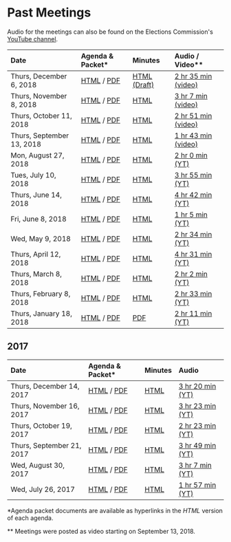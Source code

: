 # Past Meetings

Audio for the meetings can also be found on the Elections Commission's
[YouTube channel][youtube-channel].

| Date                      | Agenda & Packet* | Minutes | Audio / Video** |
|:--------------------------|:-----------------|:--------|:----------------|
| Thurs, December 6, 2018   | [HTML](meetings/2018/2018-12-06/agenda) / [PDF](files/meetings/2018/2018-12-06/2018_12_06_OSVTAC_Agenda.pdf)  | [HTML (Draft)](meetings/2018/2018-12-06/minutes-draft) | [2 hr 35 min (video)](https://www.youtube.com/watch?v=WI_DEapfbLM) |
| Thurs, November 8, 2018   | [HTML](meetings/2018/2018-11-08/agenda) / [PDF](files/meetings/2018/2018-11-08/2018_11_08_OSVTAC_Agenda.pdf)  | [HTML](meetings/2018/2018-11-08/minutes) | [3 hr 7 min (video)](https://www.youtube.com/watch?v=K37m9_YvtEg) |
| Thurs, October 11, 2018   | [HTML](meetings/2018/2018-10-11/agenda) / [PDF](files/meetings/2018/2018-10-11/2018_10_11_OSVTAC_Agenda.pdf)  | [HTML](meetings/2018/2018-10-11/minutes) | [2 hr 51 min (video)](https://www.youtube.com/watch?v=nYqjMY90Odo) |
| Thurs, September 13, 2018 | [HTML](meetings/2018/2018-09-13/agenda) / [PDF](files/meetings/2018/2018-09-13/2018_09_13_OSVTAC_Agenda.pdf)  | [HTML](meetings/2018/2018-09-13/minutes) | [1 hr 43 min (video)](https://www.youtube.com/watch?v=rI7K0bkKXKc) |
| Mon, August 27, 2018      | [HTML](meetings/2018/2018-08-27/agenda) / [PDF](files/meetings/2018/2018-08-27/2018_08_27_OSVTAC_Agenda.pdf)  | [HTML](meetings/2018/2018-08-27/minutes) | [2 hr 0 min (YT)](https://www.youtube.com/watch?v=wNKa7ET1x4o) |
| Tues, July 10, 2018       | [HTML](meetings/2018/2018-07-10/agenda) / [PDF](files/meetings/2018/2018-07-10/2018_07_10_OSVTAC_Agenda.pdf)  | [HTML](meetings/2018/2018-07-10/minutes) | [3 hr 55 min (YT)](https://www.youtube.com/watch?v=8Qx-Si9UxMI) |
| Thurs, June 14, 2018      | [HTML](meetings/2018-06-14/agenda) / [PDF](files/meetings/2018-06-14/2018_06_14_OSVTAC_Agenda.pdf)  | [HTML](meetings/2018-06-14/minutes) | [4 hr 42 min (YT)](https://www.youtube.com/watch?v=OhbJUBk-blk) |
| Fri, June 8, 2018         | [HTML](meetings/2018-06-08/agenda) / [PDF](files/meetings/2018-06-08/2018_06_08_OSVTAC_Agenda.pdf)  | [HTML](meetings/2018-06-08/minutes) | [1 hr  5 min (YT)](https://www.youtube.com/watch?v=jM-75A0sIbg) |
| Wed, May 9, 2018          | [HTML](meetings/2018-05-09/agenda) / [PDF](files/meetings/2018-05-09/2018_05_09_OSVTAC_Agenda.pdf)  | [HTML](meetings/2018-05-09/minutes) | [2 hr 34 min (YT)](https://www.youtube.com/watch?v=PrIW-8x_ysQ) |
| Thurs, April 12, 2018     | [HTML](meetings/2018-04-12/agenda) / [PDF](files/meetings/2018-04-12/2018_04_12_OSVTAC_Agenda.pdf)  | [HTML](meetings/2018-04-12/minutes)               | [4 hr 31 min (YT)](https://www.youtube.com/watch?v=ymV1dqDBRR4) |
| Thurs, March 8, 2018      | [HTML](meetings/2018-03-08/agenda) / [PDF](files/meetings/2018-03-08/2018_03_08_OSVTAC_Agenda.pdf)  | [HTML](meetings/2018-03-08/minutes)               | [2 hr  2 min (YT)](https://www.youtube.com/watch?v=OIFnabnuFYw) |
| Thurs, February 8, 2018   | [HTML](meetings/2018-02-08/agenda) / [PDF](files/meetings/2018-02-08/2018_02_08_OSVTAC_Agenda.pdf)  | [HTML](meetings/2018-02-08/minutes)               | [2 hr 33 min (YT)](https://www.youtube.com/watch?v=NYnhnEKFBnE) |
| Thurs, January 18, 2018   | [HTML](meetings/2018-01-18/agenda) / [PDF](files/meetings/2018-01-18/2018_01_18_OSVTAC_Agenda.pdf)  | [PDF][minutes-2018-01-18]                         | [2 hr 11 min (YT)](https://www.youtube.com/watch?v=-J_YRZ9z308) |


## 2017

| Date                      | Agenda & Packet* | Minutes | Audio |
|:--------------------------|:-----------------|:--------|:------|
| Thurs, December 14, 2017  | [HTML](meetings/2017-12-14/agenda) / [PDF](files/meetings/2017-12-14/2017_12_14_OSVTAC_Agenda.pdf)  | [HTML](meetings/2017-12-14/minutes)               | [3 hr 20 min (YT)](https://www.youtube.com/watch?v=LQGz05kO42g) |
| Thurs, November 16, 2017  | [HTML](meetings/2017-11-16/agenda) / [PDF](files/meetings/2017-11-16/2017_11_16_OSVTAC_Agenda.pdf)  | [HTML](meetings/2017-11-16/minutes)               | [3 hr 23 min (YT)](https://www.youtube.com/watch?v=MlD2RJvSlpI) |
| Thurs, October 19, 2017   | [HTML](meetings/2017-10-19/agenda) / [PDF](files/meetings/2017-10-19/2017_10_19_OSVTAC_Agenda.pdf)  | [HTML](meetings/2017-10-19/minutes)               | [2 hr 23 min (YT)](https://www.youtube.com/watch?v=88eewdZs2jM) |
| Thurs, September 21, 2017 | [HTML](meetings/2017-09-21/agenda) / [PDF](files/meetings/2017-09-21/2017_09_21_OSVTAC_Agenda.pdf)  | [HTML](meetings/2017-09-21/minutes)               | [3 hr 49 min (YT)](https://www.youtube.com/watch?v=YRoPkECqfcs) |
| Wed, August 30, 2017      | [HTML](meetings/2017-08-30/agenda) / [PDF](files/meetings/2017-08-30/2017_08_30_OSVTAC_Agenda.pdf)  | [HTML](meetings/2017-08-30/minutes)               | [3 hr  7 min (YT)](https://www.youtube.com/watch?v=6Gy5YinBUPc) |
| Wed, July 26, 2017        | [HTML](meetings/2017-07-26/agenda) / [PDF](files/meetings/2017-07-26/2017_07_26_OSVSTAC_Agenda.pdf) | [HTML](meetings/2017-07-26/minutes)               | [1 hr 57 min (YT)](https://www.youtube.com/watch?v=EeJ69YyKhp8) |

\*Agenda packet documents are available as hyperlinks in the _HTML_ version of
each agenda.

\*\* Meetings were posted as video starting on September 13, 2018.


[minutes-2018-01-18]: files/meetings/2018-01-18/2018_01_18_OSVTAC_Minutes.pdf
[youtube-channel]: https://www.youtube.com/channel/UCAXKDcd6YQ4FxHFUp8Hb5Jg
